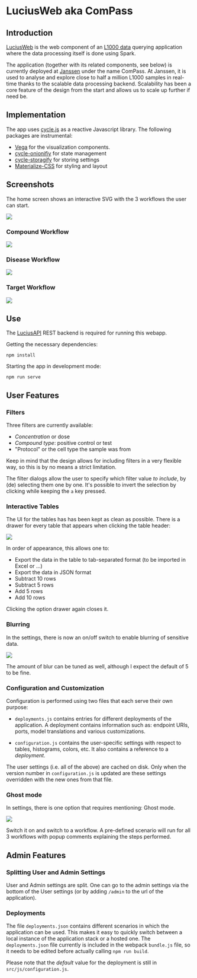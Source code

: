 # LuciusWeb aka ComPass

## Introduction

[LuciusWeb](https://github.com/data-intuitive/LuciusWeb) is the web component of an [L1000 data](http://genometry.com/) querying application where the data processing itself is done using Spark.

The application (together with its related components, see below) is currently deployed at [Janssen](http://www.janssen.com/belgium/) under the name ComPass. At Janssen, it is used to analyse and explore close to half a million L1000 samples in real-time thanks to the scalable data processing backend. Scalability has been a core feature of the design from the start and allows us to scale up further if need be.

## Implementation

The app uses [cycle.js](https://cycle.js.org/) as a reactive Javascript library. The following packages are instrumental:

- [Vega](https://vega.github.io/vega/) for the visualization components.
- [cycle-onionifiy](https://github.com/staltz/cycle-onionify) for state management
- [cycle-storagify](https://github.com/staltz/cycle-storageify) for storing settings
- [Materialize-CSS](http://materializecss.com/) for styling and layout

## Screenshots

The home screen shows an interactive SVG with the 3 workflows the user can start.

![](images/home.png)

### Compound Workflow

![](images/compoundWorkflow.png)

### Disease Workflow

![](images/diseaseWorkflow.png)

### Target Workflow

![](images/targetWorkflow.png)

## Use

The [LuciusAPI](https://github.com/data-intuitive/LuciusAPI) REST backend is required for running this webapp.

Getting the necessary dependencies:

```
npm install
```

Starting the app in development mode:

```
npm run serve
```

## User Features

### Filters

Three filters are currently available:

- _Concentration_ or dose
- _Compound type_: positive control or test
- "Protocol" or the cell type the sample was from

Keep in mind that the design allows for including filters in a very flexible way, so this is by no means a strict limitation.

The filter dialogs allow the user to specify which filter value _to include_, by (de) selecting them one by one. It's possible to invert the selection by clicking while keeping the `a` key pressed.

### Interactive Tables

The UI for the tables has has been kept as clean as possible. There is a drawer for every table that appears when clicking the table header:

![](images/table.png)

In order of appearance, this allows one to:

- Export the data in the table to tab-separated format (to be imported in Excel or …)
- Export the data in JSON format
- Subtract 10 rows
- Subtract 5 rows
- Add 5 rows
- Add 10 rows

Clicking the option drawer again closes it.

### Blurring

In the settings, there is now an on/off switch to enable blurring of sensitive data.

![](images/blurring.png)

The amount of blur can be tuned as well, although I expect the default of 5 to be fine.

### Configuration and Customization

Configuration is performed using two files that each serve their own purpose:

- `deployments.js` contains entries for different deployments of the application. A deployment contains information such as: endpoint URIs, ports, model translations and various customizations.

- `configuration.js` contains the user-specific settings with respect to tables, histograms, colors, etc. It also contains a reference to a _deployment_.

The user settings (i.e. all of the above) are cached on disk. Only when the version number in `configuration.js` is updated are these settings overridden with the new ones from that file.

### Ghost mode

In settings, there is one option that requires mentioning: Ghost mode.

![](images/ghost.png)

Switch it on and switch to a workflow. A pre-defined scenario will run for all 3 workflows with popup comments explaining the steps performed.

## Admin Features

### Splitting User and Admin Settings

User and Admin settings are split. One can go to the admin settings via the bottom of the User settings (or by adding `/admin` to the url of the application).

### Deployments

The file `deployments.json` contains different scenarios in which the application can be used. This makes it easy to quickly switch between a local instance of the application stack or a hosted one. The `deployments.json` file currently is included in the webpack `bundle.js` file, so it needs to be edited before actually calling `npm run build`.

Please note that the _default_ value for the deployment is still in `src/js/configuration.js`.
